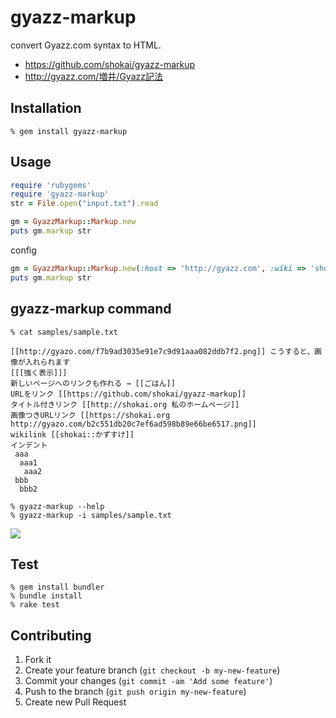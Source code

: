 gyazz-markup
============
convert Gyazz.com syntax to HTML.

* https://github.com/shokai/gyazz-markup
* http://gyazz.com/増井/Gyazz記法


Installation
------------

    % gem install gyazz-markup


Usage
-----

```ruby
require 'rubygems'
require 'gyazz-markup'
str = File.open("input.txt").read

gm = GyazzMarkup::Markup.new
puts gm.markup str
```

config
```ruby
gm = GyazzMarkup::Markup.new(:host => 'http://gyazz.com', :wiki => 'shokai')
puts gm.markup str
```

gyazz-markup command
--------------------

    % cat samples/sample.txt

```
[[http://gyazo.com/f7b9ad3035e91e7c9d91aaa082ddb7f2.png]] こうすると、画像が入れられます
[[[強く表示]]]
新しいページへのリンクも作れる → [[ごはん]]
URLをリンク [[https://github.com/shokai/gyazz-markup]]
タイトル付きリンク [[http://shokai.org 私のホームページ]]
画像つきURLリンク [[https://shokai.org http://gyazo.com/b2c551db20c7ef6ad598b89e66be6517.png]]
wikilink [[shokai::かずすけ]]
インデント
 aaa
  aaa1
   aaa2
 bbb
  bbb2
```

    % gyazz-markup --help
    % gyazz-markup -i samples/sample.txt

<img src="http://shokai.org/archive/file/780a435810de562eed7fc4be802ca180.png">


Test
----

    % gem install bundler
    % bundle install
    % rake test


Contributing
------------

1. Fork it
2. Create your feature branch (`git checkout -b my-new-feature`)
3. Commit your changes (`git commit -am 'Add some feature'`)
4. Push to the branch (`git push origin my-new-feature`)
5. Create new Pull Request
